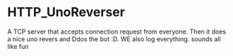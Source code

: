 # HTTP_UnoReverser
A TCP server that accepts connection request from everyone. Then it does a nice uno revers and Ddos the bot :D. WE also log everything. 
sounds all like fun 

